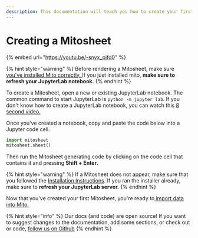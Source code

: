 ```yaml
---
description: This documentation will teach you how to create your first Mitosheet.
---
```


# Creating a Mitosheet

{% embed url="https://youtu.be/-snyx_pjfd0" %}

{% hint style="warning" %}
Before rendering a Mitosheet, make sure [you've installed Mito correctly. ](../../getting-started/installing-mito/)If you just installed mito, **make sure to refresh your JupyterLab notebook.**
{% endhint %}

To create a Mitosheet, open a new or existing JupyterLab notebook. The common command to start JupyterLab is `python -m jupyter lab`. If you don't know how to create a JupyterLab notebook, you can watch this [8 second video.](https://www.youtube.com/watch?v=QL0IxDAOEc0)

Once you've created a notebook, copy and paste the code below into a Jupyter code cell.&#x20;

```python
import mitosheet
mitosheet.sheet()
```

Then run the Mitosheet generating code by clicking on the code cell that contains it and pressing **Shift + Enter**.&#x20;

{% hint style="warning" %}
If a Mitosheet does not appear, make sure that you followed the [Installation Instructions](../../getting-started/installing-mito/). If you ran the installer already, make sure to **refresh your JupyterLab server.**
{% endhint %}

Now that you've created your first Mitosheet, you're ready to[ import data into Mito.](../importing-data-to-mito.md)

{% hint style="info" %}
Our docs (and code) are open source! If you want to suggest changes to the documentation, add some sections, or check out or code, [follow us on Github](https://github.com/mito-ds/monorepo) 
{% endhint %}

